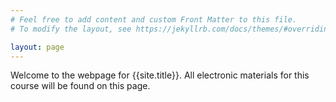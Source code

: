 ```yaml
---
# Feel free to add content and custom Front Matter to this file.
# To modify the layout, see https://jekyllrb.com/docs/themes/#overriding-theme-defaults

layout: page
---
```


Welcome to the webpage for {{site.title}}. All electronic materials for this
course will be found on this page.
